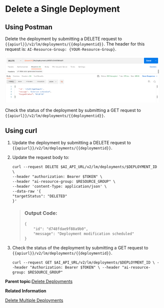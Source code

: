 <!-- loio1b0b3612e5f948a6af5e593a61f711ce -->

# Delete a Single Deployment



<a name="loio1b0b3612e5f948a6af5e593a61f711ce__section_f2y_vbd_25b"/>

## Using Postman

Delete the deployment by submitting a DELETE request to `{{apiurl}}/v2/lm/deployments/{{deploymentid}}`. The header for this request is: `AI-Resource-Group: {YOUR-Resource-Group}`.

![](images/DeleteDeploymentPostman_a4cd65a.png)

Check the status of the deployment by submitting a GET request to `{{apiurl}}/v2/lm/deployments/{{deploymentid}}`.



<a name="loio1b0b3612e5f948a6af5e593a61f711ce__section_dnd_s3d_25b"/>

## Using curl

1.  Update the deployment by submitting a DELETE request to `{{apiurl}}/v2/lm/deployments/{{deploymentid}}`.

2.  Update the request body to:

    ```
    curl --request DELETE $AI_API_URL/v2/lm/deployments/$DEPLOYMENT_ID \
    --header "authorization: Bearer $TOKEN" \
    --header "ai-resource-group: $RESOURCE_GROUP" \
    --header 'content-Type: application/json' \
    --data-raw '{
    "targetStatus": "DELETED"
    }'
    
    ```

    > ### Output Code:  
    > ```
    > {
    >     "id": "d748fdae9f88a9b0",
    >     "message": "Deployment modification scheduled"
    > }
    > 
    > ```

3.  Check the status of the deployment by submitting a GET request to `{{apiurl}}/v2/lm/deployments/{{deploymentid}}`.

    ```
    curl --request GET $AI_API_URL/v2/lm/deployments/$DEPLOYMENT_ID \ --header "Authorization: Bearer $TOKEN" \ --header "ai-resource-group: $RESOURCE_GROUP"
    ```


**Parent topic:**[Delete Deployments](delete-deployments-0193d17.md " ")

**Related Information**  


[Delete Multiple Deployments](delete-multiple-deployments-6b521aa.md "")

